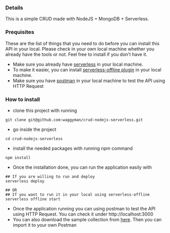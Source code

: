 ### Details
This is a simple CRUD made with NodeJS + MongoDB + Serverless.

### Prequisites
These are the list of things that you need to do before you can install this API in your local. Please check in your own local machine whether you already have the tools or not. Feel free to install if you don't have it.
- Make sure you already have [serverless](https://www.serverless.com/blog/getting-started-with-serverless-framework) in your local machine. 
- To make it easier, you can install [serverless-offline plugin](https://www.serverless.com/plugins/serverless-offline) in your local machine.
- Make sure you have [postman](https://www.postman.com/) in your local machine to test the API using HTTP Request

### How to install
- clone this project with running 
```shell
git clone git@github.com:waggyman/crud-nodejs-serverless.git
```
- go inside the project
```shell
cd crud-nodejs-serverless
```
- install the needed packages with running npm command
```shell
npm install
```
- Once the installation done, you can run the application easily with
```shell
## If you are willing to run and deploy
serverless deploy 

## OR
## If you want to run it in your local using serverless-offline
serverless offline start
```

- Once the application running you can using postman to test the API using HTTP Request. You can check it under http://localhost:3000
- You can also download the sample collection from [here](https://github.com/waggyman/crud-nodejs-serverless/blob/main/postman_collection.json). Then you can import it to your own Postman